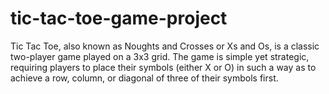 # tic-tac-toe-game-project
Tic Tac Toe, also known as Noughts and Crosses or Xs and Os, is a classic two-player game played on a 3x3 grid. The game is simple yet strategic, requiring players to place their symbols (either X or O) in such a way as to achieve a row, column, or diagonal of three of their symbols first.
